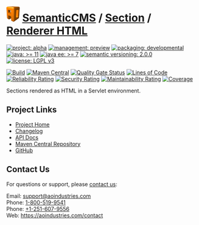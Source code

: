 # [<img src="ao-logo.png" alt="AO Logo" width="35" height="40">](https://github.com/ao-apps) [SemanticCMS](https://github.com/ao-apps/semanticcms) / [Section](https://github.com/ao-apps/semanticcms-section) / [Renderer HTML](https://github.com/ao-apps/semanticcms-section-renderer-html)

[![project: alpha](https://semanticcms.com/ao-badges/project-alpha.svg)](https://aoindustries.com/life-cycle#project-alpha)
[![management: preview](https://semanticcms.com/ao-badges/management-preview.svg)](https://aoindustries.com/life-cycle#management-preview)
[![packaging: developmental](https://semanticcms.com/ao-badges/packaging-developmental.svg)](https://aoindustries.com/life-cycle#packaging-developmental)  
[![java: &gt;= 11](https://semanticcms.com/ao-badges/java-11.svg)](https://docs.oracle.com/en/java/javase/11/)
[![java ee: &gt;= 7](https://semanticcms.com/ao-badges/javaee-7.svg)](https://docs.oracle.com/javaee/7/)
[![semantic versioning: 2.0.0](https://semanticcms.com/ao-badges/semver-2.0.0.svg)](http://semver.org/spec/v2.0.0.html)
[![license: LGPL v3](https://semanticcms.com/ao-badges/license-lgpl-3.0.svg)](https://www.gnu.org/licenses/lgpl-3.0)

[![Build](https://github.com/ao-apps/semanticcms-section-renderer-html/workflows/Build/badge.svg?branch=master)](https://github.com/ao-apps/semanticcms-section-renderer-html/actions?query=workflow%3ABuild)
[![Maven Central](https://maven-badges.herokuapp.com/maven-central/com.semanticcms/semanticcms-section-renderer-html/badge.svg)](https://maven-badges.herokuapp.com/maven-central/com.semanticcms/semanticcms-section-renderer-html)
[![Quality Gate Status](https://sonarcloud.io/api/project_badges/measure?branch=master&project=com.semanticcms%3Asemanticcms-section-renderer-html&metric=alert_status)](https://sonarcloud.io/dashboard?branch=master&id=com.semanticcms%3Asemanticcms-section-renderer-html)
[![Lines of Code](https://sonarcloud.io/api/project_badges/measure?branch=master&project=com.semanticcms%3Asemanticcms-section-renderer-html&metric=ncloc)](https://sonarcloud.io/component_measures?branch=master&id=com.semanticcms%3Asemanticcms-section-renderer-html&metric=ncloc)  
[![Reliability Rating](https://sonarcloud.io/api/project_badges/measure?branch=master&project=com.semanticcms%3Asemanticcms-section-renderer-html&metric=reliability_rating)](https://sonarcloud.io/component_measures?branch=master&id=com.semanticcms%3Asemanticcms-section-renderer-html&metric=Reliability)
[![Security Rating](https://sonarcloud.io/api/project_badges/measure?branch=master&project=com.semanticcms%3Asemanticcms-section-renderer-html&metric=security_rating)](https://sonarcloud.io/component_measures?branch=master&id=com.semanticcms%3Asemanticcms-section-renderer-html&metric=Security)
[![Maintainability Rating](https://sonarcloud.io/api/project_badges/measure?branch=master&project=com.semanticcms%3Asemanticcms-section-renderer-html&metric=sqale_rating)](https://sonarcloud.io/component_measures?branch=master&id=com.semanticcms%3Asemanticcms-section-renderer-html&metric=Maintainability)
[![Coverage](https://sonarcloud.io/api/project_badges/measure?branch=master&project=com.semanticcms%3Asemanticcms-section-renderer-html&metric=coverage)](https://sonarcloud.io/component_measures?branch=master&id=com.semanticcms%3Asemanticcms-section-renderer-html&metric=Coverage)

Sections rendered as HTML in a Servlet environment.

## Project Links
* [Project Home](https://semanticcms.com/section/renderer/html/)
* [Changelog](https://semanticcms.com/section/renderer/html/changelog)
* [API Docs](https://semanticcms.com/section/renderer/html/apidocs/)
* [Maven Central Repository](https://central.sonatype.com/search?namespace=com.semanticcms&q=a%3Asemanticcms-section-renderer-html)
* [GitHub](https://github.com/ao-apps/semanticcms-section-renderer-html)

## Contact Us
For questions or support, please [contact us](https://aoindustries.com/contact):

Email: [support@aoindustries.com](mailto:support@aoindustries.com)  
Phone: [1-800-519-9541](tel:1-800-519-9541)  
Phone: [+1-251-607-9556](tel:+1-251-607-9556)  
Web: https://aoindustries.com/contact
